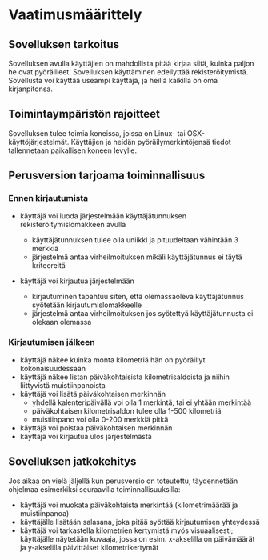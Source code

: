 # Vaatimusmäärittely

## Sovelluksen tarkoitus

Sovelluksen avulla käyttäjien on mahdollista pitää kirjaa siitä, kuinka paljon he ovat pyöräilleet. Sovelluksen käyttäminen edellyttää rekisteröitymistä. Sovellusta voi käyttää useampi käyttäjä, ja heillä kaikilla on oma kirjanpitonsa. 

## Toimintaympäristön rajoitteet

Sovelluksen tulee toimia koneissa, joissa on Linux- tai OSX-käyttöjärjestelmät. Käyttäjien ja heidän pyöräilymerkintöjensä tiedot tallennetaan paikallisen koneen levylle. 

## Perusversion tarjoama toiminnallisuus 

### Ennen kirjautumista
- käyttäjä voi luoda järjestelmään käyttäjätunnuksen rekisteröitymislomakkeen avulla 
  - käyttäjätunnuksen tulee olla uniikki ja pituudeltaan vähintään 3 merkkiä
  - järjestelmä antaa virheilmoituksen mikäli käyttäjätunnus ei täytä kriteereitä

- käyttäjä voi kirjautua järjestelmään
  - kirjautuminen tapahtuu siten, että olemassaoleva käyttäjätunnus syötetään kirjautumislomakkeelle
  - järjestelmä antaa virheilmoituksen jos syötettyä käyttäjätunnusta ei olekaan olemassa

### Kirjautumisen jälkeen
- käyttäjä näkee kuinka monta kilometriä hän on pyöräillyt kokonaisuudessaan
- käyttäjä näkee listan päiväkohtaisista kilometrisaldoista ja niihin liittyvistä muistiinpanoista
- käyttäjä voi lisätä päiväkohtaisen merkinnän
  - yhdellä kalenteripäivällä voi olla 1 merkintä, tai ei yhtään merkintää
  - päiväkohtaisen kilometrisaldon tulee olla 1-500 kilometriä
  - muistiinpano voi olla 0-200 merkkiä pitkä
- käyttäjä voi poistaa päiväkohtaisen merkinnän
- käyttäjä voi kirjautua ulos järjestelmästä

## Sovelluksen jatkokehitys

Jos aikaa on vielä jäljellä kun perusversio on toteutettu, täydennetään ohjelmaa esimerkiksi seuraavilla toiminnallisuuksilla:
- käyttäjä voi muokata päiväkohtaista merkintää (kilometrimäärää ja muistiinpanoa)
- käyttäjälle lisätään salasana, joka pitää syöttää kirjautumisen yhteydessä
- käyttäjä voi tarkastella kilometrien kertymistä myös visuaalisesti; käyttäjälle näytetään kuvaaja, jossa on esim. x-akselilla on päivämäärät ja y-akselilla päivittäiset kilometrikertymät

